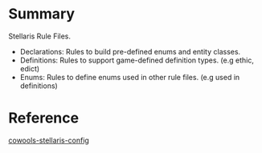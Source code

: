 # Summary

Stellaris Rule Files.

* Declarations: Rules to build pre-defined enums and entity classes.
* Definitions: Rules to support game-defined definition types. (e.g ethic, edict)
* Enums: Rules to define enums used in other rule files. (e.g used in definitions)

# Reference

[cowools-stellaris-config](https://github.com/cwtools/cwtools-stellaris-config.git)
